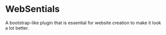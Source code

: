 WebSentials
===========

A bootstrap-like plugin that is essential for website creation to make it look a lot better.
